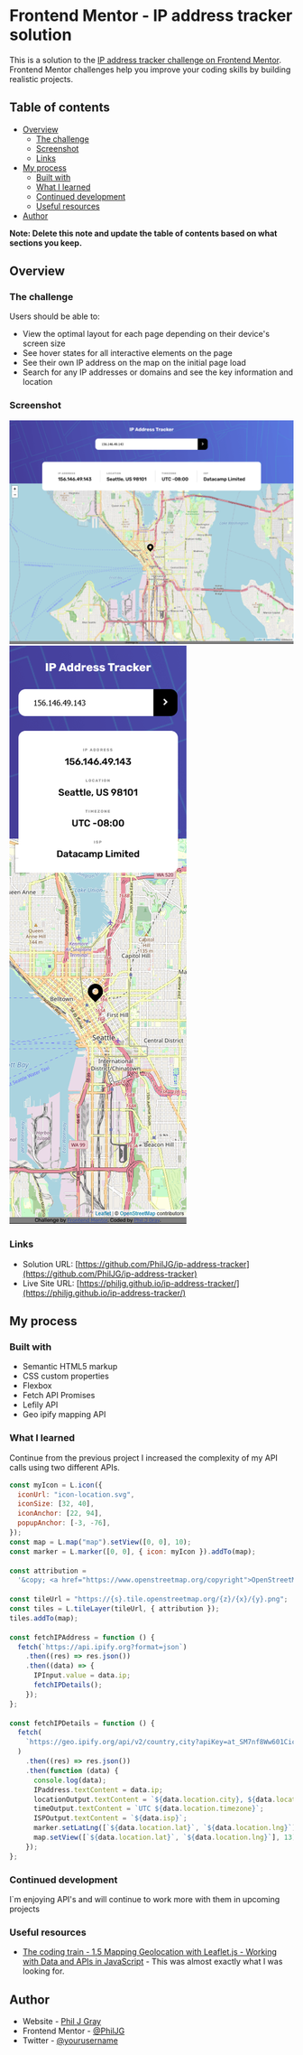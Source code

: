 # Frontend Mentor - IP address tracker solution

This is a solution to the [IP address tracker challenge on Frontend Mentor](https://www.frontendmentor.io/challenges/ip-address-tracker-I8-0yYAH0). Frontend Mentor challenges help you improve your coding skills by building realistic projects.

## Table of contents

- [Overview](#overview)
  - [The challenge](#the-challenge)
  - [Screenshot](#screenshot)
  - [Links](#links)
- [My process](#my-process)
  - [Built with](#built-with)
  - [What I learned](#what-i-learned)
  - [Continued development](#continued-development)
  - [Useful resources](#useful-resources)
- [Author](#author)

**Note: Delete this note and update the table of contents based on what sections you keep.**

## Overview

### The challenge

Users should be able to:

- View the optimal layout for each page depending on their device's screen size
- See hover states for all interactive elements on the page
- See their own IP address on the map on the initial page load
- Search for any IP addresses or domains and see the key information and location

### Screenshot

![Desktop](./complete/desktop.png)
![Mobile](./complete/mobile.png)

### Links

- Solution URL: [https://github.com/PhilJG/ip-address-tracker](https://github.com/PhilJG/ip-address-tracker)
- Live Site URL: [https://philjg.github.io/ip-address-tracker/](https://philjg.github.io/ip-address-tracker/)

## My process

### Built with

- Semantic HTML5 markup
- CSS custom properties
- Flexbox
- Fetch API Promises
- Lefily API
- Geo ipify mapping API

### What I learned

Continue from the previous project I increased the complexity of my API calls using two different APIs.

```js
const myIcon = L.icon({
  iconUrl: "icon-location.svg",
  iconSize: [32, 40],
  iconAnchor: [22, 94],
  popupAnchor: [-3, -76],
});
const map = L.map("map").setView([0, 0], 10);
const marker = L.marker([0, 0], { icon: myIcon }).addTo(map);

const attribution =
  '&copy; <a href="https://www.openstreetmap.org/copyright">OpenStreetMap</a> contributors';

const tileUrl = "https://{s}.tile.openstreetmap.org/{z}/{x}/{y}.png";
const tiles = L.tileLayer(tileUrl, { attribution });
tiles.addTo(map);

const fetchIPAddress = function () {
  fetch(`https://api.ipify.org?format=json`)
    .then((res) => res.json())
    .then((data) => {
      IPInput.value = data.ip;
      fetchIPDetails();
    });
};

const fetchIPDetails = function () {
  fetch(
    `https://geo.ipify.org/api/v2/country,city?apiKey=at_SM7nf8Ww601CicFfwIsuIwIqzobxE&ipAddress=${IPValue}`
  )
    .then((res) => res.json())
    .then(function (data) {
      console.log(data);
      IPaddress.textContent = data.ip;
      locationOutput.textContent = `${data.location.city}, ${data.location.country} ${data.location.postalCode}`;
      timeOutput.textContent = `UTC ${data.location.timezone}`;
      ISPOutput.textContent = `${data.isp}`;
      marker.setLatLng([`${data.location.lat}`, `${data.location.lng}`]);
      map.setView([`${data.location.lat}`, `${data.location.lng}`], 13);
    });
};
```

### Continued development

I`m enjoying API's and will continue to work more with them in upcoming projects

### Useful resources

- [The coding train - 1.5 Mapping Geolocation with Leaflet.js - Working with Data and APIs in JavaScript](https://www.youtube.com/watch?v=nZaZ2dB6pow) - This was almost exactly what I was looking for.

## Author

- Website - [Phil J Gray](https://www.philjgray.ca)
- Frontend Mentor - [@PhilJG](https://www.frontendmentor.io/profile/PhilJG)
- Twitter - [@yourusername](https://www.twitter.com/yourusername)
